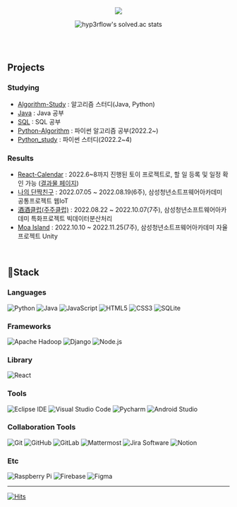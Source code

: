 <div>
<div align="center">
  <img src="https://capsule-render.vercel.app/api?type=transparent&color=gradient&height=150&section=header&text=WELCOME&fontColor=ffd700&animation=fadeIn&fontSize=80&desc=minjeong's%20profile&descAlign=70&descAlignY=72" />
  
  ![hyp3rflow's solved.ac stats](https://github-readme-solvedac.hyp3rflow.vercel.app/api/?handle=wjddlsp0507)
  <!-- ![jeong's Github Stats](https://github-readme-stats.vercel.app/api?username=jeong57&bg_color=30,e96443,904e95&title_color=fff&text_color=fff) -->
</div>

  <br><br>
  ## Projects
  ### Studying
  * [Algorithm-Study](https://github.com/jeong57/Algorithm-Study) : 알고리즘 스터디(Java, Python)
  * [Java](https://github.com/jeong57/Java) : Java 공부
  * [SQL](https://github.com/jeong57/SQL) : SQL 공부
  * [Python-Algorithm](https://github.com/jeong57/Python-Algorithm) : 파이썬 알고리즘 공부(2022.2~)
  * [Python_study](https://github.com/windy825/Python_study) : 파이썬 스터디(2022.2~4)
  ### Results
  * [React-Calendar](https://github.com/jeong57/React-Calendar) : 2022.6~8까지 진행된 토이 프로젝트로, 할 일 등록 및 일정 확인 가능 ([결과물 페이지](https://jeong57.github.io/React-Calendar/))
  * [나의 단짝친구](https://github.com/jeong57/best_friend) : 2022.07.05 ~ 2022.08.19(6주), 삼성청년소트프웨어아카데미 공통프로젝트 웹IoT
  * [酒酒클럽(주주클럽)](https://github.com/jeong57/joojooclub) : 2022.08.22 ~ 2022.10.07(7주), 삼성청년소프트웨어아카데미 특화프로젝트 빅데이터분산처리
  * [Moa Island](https://github.com/jeong57/moaisland) : 2022.10.10 ~ 2022.11.25(7주), 삼성청년소트프웨어아카데미 자율프로젝트 Unity
<!--   * [HBM-project](https://github.com/jeong57/HBM-project) : 2021년 캡스톤디자인 HBM 제작 프로젝트 -->
  
  <br>
  
  ## :rabbit2:Stack
  ### Languages
  ![Python](https://img.shields.io/badge/Python-3776AB.svg?&style=for-the-badge&logo=Python&logoColor=white)
  ![Java](https://img.shields.io/badge/Java-007396.svg?&style=for-the-badge&logo=Java&logoColor=white)
  ![JavaScript](https://img.shields.io/badge/JavaScript-F7DF1E.svg?&style=for-the-badge&logo=JavaScript&logoColor=white)
  ![HTML5](https://img.shields.io/badge/HTML5-E34F26.svg?&style=for-the-badge&logo=HTML5&logoColor=white)
  ![CSS3](https://img.shields.io/badge/CSS3-1572B6.svg?&style=for-the-badge&logo=CSS3&logoColor=white)
  ![SQLite](https://img.shields.io/badge/SQLite-003B57.svg?&style=for-the-badge&logo=SQLite&logoColor=white)
  
  ### Frameworks
  ![Apache Hadoop](https://img.shields.io/badge/Apache%20Hadoop-66CCFF.svg?&style=for-the-badge&logo=Apache%20Hadoop&logoColor=white)
  ![Django](https://img.shields.io/badge/Django-092E20.svg?&style=for-the-badge&logo=Django&logoColor=white)
  ![Node.js](https://img.shields.io/badge/Node.js-339933.svg?&style=for-the-badge&logo=Node.js&logoColor=white)
  
  ### Library
  ![React](https://img.shields.io/badge/React-61DAFB.svg?&style=for-the-badge&logo=React&logoColor=white)

  ### Tools
  ![Eclipse IDE](https://img.shields.io/badge/Eclipse%20IDE-2C2255.svg?&style=for-the-badge&logo=Eclipse%20IDE&logoColor=white)
  ![Visual Studio Code](https://img.shields.io/badge/Visual%20Studio%20Code-007ACC.svg?&style=for-the-badge&logo=Visual%20Studio%20Code&logoColor=white)
  ![Pycharm](https://img.shields.io/badge/Pycharm-000000.svg?&style=for-the-badge&logo=Pycharm&logoColor=white)
  ![Android Studio](https://img.shields.io/badge/Android%20Stdio-3DDC84.svg?&style=for-the-badge&logo=Android%20Studio&logoColor=white)
  
  ### Collaboration Tools
  ![Git](https://img.shields.io/badge/Git-F05032.svg?&style=for-the-badge&logo=Git&logoColor=white)
  ![GitHub](https://img.shields.io/badge/GitHub-181717.svg?&style=for-the-badge&logo=GitHub&logoColor=white)
  ![GitLab](https://img.shields.io/badge/GitLab-FC6D26.svg?&style=for-the-badge&logo=GitLab&logoColor=white)
  ![Mattermost](https://img.shields.io/badge/Mattermost-0058CC.svg?&style=for-the-badge&logo=Mattermost&logoColor=white)
  ![Jira Software](https://img.shields.io/badge/Jira%20Software-0052CC.svg?&style=for-the-badge&logo=Jira%20Software&logoColor=white)
  ![Notion](https://img.shields.io/badge/Notion-000000.svg?&style=for-the-badge&logo=Notion&logoColor=white)

  ### Etc
  ![Raspberry Pi](https://img.shields.io/badge/Raspberry%20Pi-A22846.svg?&style=for-the-badge&logo=Raspberry%20Pi&logoColor=white)
  ![Firebase](https://img.shields.io/badge/Firebase-FFCA28.svg?&style=for-the-badge&logo=Firebase&logoColor=white)
  ![Figma](https://img.shields.io/badge/Figma-F24E1E.svg?&style=for-the-badge&logo=Figma&logoColor=white)
</div>
<hr>

[![Hits](https://hits.seeyoufarm.com/api/count/incr/badge.svg?url=https%3A%2F%2Fgithub.com%2Fjeong57%2F&count_bg=%232A7FFF&title_bg=%23555555&icon=&icon_color=%23E7E7E7&title=hits&edge_flat=false)](https://hits.seeyoufarm.com)

<!--
**jeong57/jeong57** is a ✨ _special_ ✨ repository because its `README.md` (this file) appears on your GitHub profile.

Here are some ideas to get you started:

- 🔭 I’m currently working on ...
- 🌱 I’m currently learning ...
- 👯 I’m looking to collaborate on ...
- 🤔 I’m looking for help with ...
- 💬 Ask me about ...
- 📫 How to reach me: ...
- 😄 Pronouns: ...
- ⚡ Fun fact: ...
-->
